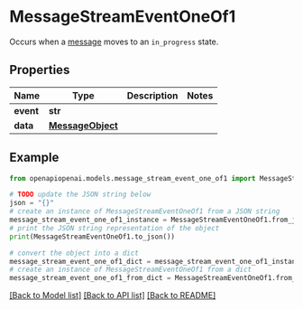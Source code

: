 # MessageStreamEventOneOf1

Occurs when a [message](/docs/api-reference/messages/object) moves to an `in_progress` state.

## Properties

Name | Type | Description | Notes
------------ | ------------- | ------------- | -------------
**event** | **str** |  | 
**data** | [**MessageObject**](MessageObject.md) |  | 

## Example

```python
from openapiopenai.models.message_stream_event_one_of1 import MessageStreamEventOneOf1

# TODO update the JSON string below
json = "{}"
# create an instance of MessageStreamEventOneOf1 from a JSON string
message_stream_event_one_of1_instance = MessageStreamEventOneOf1.from_json(json)
# print the JSON string representation of the object
print(MessageStreamEventOneOf1.to_json())

# convert the object into a dict
message_stream_event_one_of1_dict = message_stream_event_one_of1_instance.to_dict()
# create an instance of MessageStreamEventOneOf1 from a dict
message_stream_event_one_of1_from_dict = MessageStreamEventOneOf1.from_dict(message_stream_event_one_of1_dict)
```
[[Back to Model list]](../README.md#documentation-for-models) [[Back to API list]](../README.md#documentation-for-api-endpoints) [[Back to README]](../README.md)


